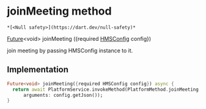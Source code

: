 


# joinMeeting method




    *[<Null safety>](https://dart.dev/null-safety)*




[Future](https://api.flutter.dev/flutter/dart-async/Future-class.html)&lt;void> joinMeeting
({required [HMSConfig](../../model_hms_config/HMSConfig-class.md) config})





<p>join meeting by passing HMSConfig instance to it.</p>



## Implementation

```dart
Future<void> joinMeeting({required HMSConfig config}) async {
  return await PlatformService.invokeMethod(PlatformMethod.joinMeeting,
      arguments: config.getJson());
}
```







